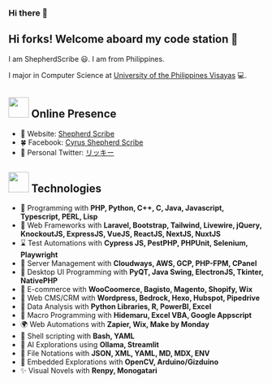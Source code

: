 ### Hi there 👋

<h2>Hi forks! Welcome aboard my code station 🚀 </h2> 

I am ShepherdScribe 😃. I am from Philippines. 

I major in Computer Science at [University of the Philippines Visayas](https://www.upv.edu.ph/) 💻. 

## <img height="40" src="https://user-images.githubusercontent.com/62448059/154443409-da559127-08bd-49a7-bbaf-873cbcae22b3.gif"/> Online Presence

- 🌟 Website: [Shepherd Scribe](https://shepherdscribe.com/)
- 🍀 Facebook: [Cyrus Shepherd Scribe](https://www.facebook.com/cyrus.shepherdscribe)
- 🦅 Personal Twitter: [リッキー](https://x.com/el_purrgrammer)

## <img height="40" src="https://user-images.githubusercontent.com/62448059/154443409-da559127-08bd-49a7-bbaf-873cbcae22b3.gif"/> Technologies

- 🍩 Programming with **PHP, Python, C++, C, Java, Javascript, Typescript, PERL, Lisp**
- 🐉 Web Frameworks with **Laravel, Bootstrap, Tailwind, Livewire, jQuery, KnockoutJS, ExpressJS, VueJS, ReactJS, NextJS, NuxtJS**
- ⌛ Test Automations with **Cypress JS, PestPHP, PHPUnit, Selenium, Playwright**
- 👑 Server Management with **Cloudways, AWS, GCP, PHP-FPM, CPanel**
- 🍇 Desktop UI Programming with **PyQT, Java Swing, ElectronJS, Tkinter, NativePHP**
- 🥮 E-commerce with **WooCoomerce, Bagisto, Magento, Shopify, Wix**
- 🍭 Web CMS/CRM with **Wordpress, Bedrock, Hexo, Hubspot, Pipedrive**
- 🍥 Data Analysis with **Python Libraries, R, PowerBI, Excel**
- 🍃 Macro Programming with **Hidemaru, Excel VBA, Google Appscript**
- 🌍 Web Automations with **Zapier, Wix, Make by Monday**
- 🐚 Shell scripting with **Bash, YAML**
- 🚀 AI Explorations using **Ollama, Streamlit**
- 📒 File Notations with **JSON, XML, YAML, MD, MDX, ENV**
- 🌟 Embedded Explorations with **OpenCV, Arduino/Gizduino**
- ✨ Visual Novels with **Renpy, Monogatari**
